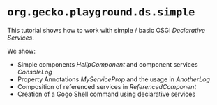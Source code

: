 # `org.gecko.playground.ds.simple`

This tutorial shows how to work with simple / basic OSGi *Declarative Services*.

We show:

* Simple components *HellpComponent* and component services *ConsoleLog*
* Property Annotations *MyServiceProp* and the usage in *AnotherLog*
* Composition of referenced services in *ReferencedComponent*
* Creation of a Gogo Shell command using declarative services
